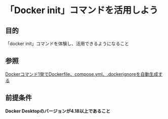 # 「Docker init」コマンドを活用しよう

## 目的

「docker init」コマンドを体験し、活用できるようになること

## 参照

[Dockerコマンド1発でDockerfile、compose.yml、.dockerignoreを自動生成する](https://youtu.be/MwNkp_njRv8?si=ME4NvBbOoTpLkNEg)

## 前提条件

<b>Docker Desktopのバージョンが4.18以上であること</b>
